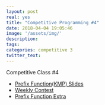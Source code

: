 ```yaml
---
layout: post
real: yes
title: "Competitive Programming #4"
date: 2018-04-04 19:05:46
image: '/assets/img/'
description:
tags:
categories: competitive 3
twitter_text:
---
```


Competitive Class #4

* [Prefix Function(KMP) Slides](https://docs.google.com/presentation/d/1PWhoTL9gxsNMn1fdWtd3HzmMtvKwwKc5yG7zn1quQp8/edit?usp=sharing)
* [Weekly Contest](https://a2oj.com/contest?ID=36383)
* [Prefix Function Extra](https://e-maxx-eng.appspot.com/string/prefix-function.html)
